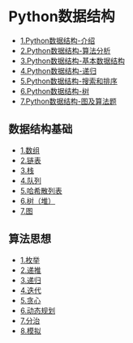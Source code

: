 # Python数据结构

- [1.Python数据结构-介绍](./Python数据结构/1.Python数据结构-介绍.md)
- [2.Python数据结构-算法分析](./Python数据结构/2.Python数据结构-算法分析.md)
- [3.Python数据结构-基本数据结构](./Python数据结构/3.Python数据结构-基本数据结构.md)
- [4.Python数据结构-递归](./Python数据结构/4.Python数据结构-递归-介绍.md)
- [5.Python数据结构-搜索和排序](./Python数据结构/5.Python数据结构-搜索和排序.md)
- [6.Python数据结构-树](./Python数据结构/6.Python数据结构-树.md)
- [7.Python数据结构-图及算法题](./Python数据结构/7.Python数据结构-图及算法题.md)

## 数据结构基础

- [1.数组]()
- [2.链表]()
- [3.栈]()
- [4.队列]()
- [5.哈希散列表]()
- [6.树（堆）]()
- [7.图]()

## 算法思想

- [1.枚举]()
- [2.递推]()
- [3.递归]()
- [4.迭代]()
- [5.贪心]()
- [6.动态规划]()
- [7.分治]()
- [8.模拟]()